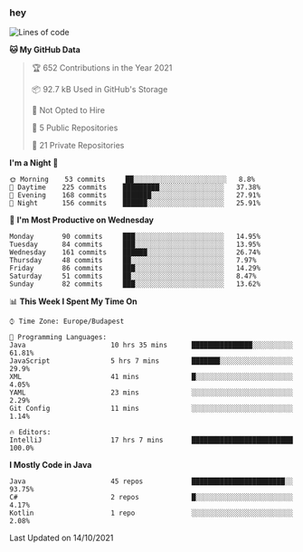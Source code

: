 ### hey

<!--START_SECTION:waka-->
![Lines of code](https://img.shields.io/badge/From%20Hello%20World%20I%27ve%20Written-460109%20lines%20of%20code-blue)

**🐱 My GitHub Data** 

> 🏆 652 Contributions in the Year 2021
 > 
> 📦 92.7 kB Used in GitHub's Storage 
 > 
> 🚫 Not Opted to Hire
 > 
> 📜 5 Public Repositories 
 > 
> 🔑 21 Private Repositories  
 > 
**I'm a Night 🦉** 

```text
🌞 Morning    53 commits     ██░░░░░░░░░░░░░░░░░░░░░░░   8.8% 
🌆 Daytime    225 commits    █████████░░░░░░░░░░░░░░░░   37.38% 
🌃 Evening    168 commits    ███████░░░░░░░░░░░░░░░░░░   27.91% 
🌙 Night      156 commits    ██████░░░░░░░░░░░░░░░░░░░   25.91%

```
📅 **I'm Most Productive on Wednesday** 

```text
Monday       90 commits     ███░░░░░░░░░░░░░░░░░░░░░░   14.95% 
Tuesday      84 commits     ███░░░░░░░░░░░░░░░░░░░░░░   13.95% 
Wednesday    161 commits    ██████░░░░░░░░░░░░░░░░░░░   26.74% 
Thursday     48 commits     ██░░░░░░░░░░░░░░░░░░░░░░░   7.97% 
Friday       86 commits     ███░░░░░░░░░░░░░░░░░░░░░░   14.29% 
Saturday     51 commits     ██░░░░░░░░░░░░░░░░░░░░░░░   8.47% 
Sunday       82 commits     ███░░░░░░░░░░░░░░░░░░░░░░   13.62%

```


📊 **This Week I Spent My Time On** 

```text
⌚︎ Time Zone: Europe/Budapest

💬 Programming Languages: 
Java                     10 hrs 35 mins      ███████████████░░░░░░░░░░   61.81% 
JavaScript               5 hrs 7 mins        ███████░░░░░░░░░░░░░░░░░░   29.9% 
XML                      41 mins             █░░░░░░░░░░░░░░░░░░░░░░░░   4.05% 
YAML                     23 mins             ░░░░░░░░░░░░░░░░░░░░░░░░░   2.29% 
Git Config               11 mins             ░░░░░░░░░░░░░░░░░░░░░░░░░   1.14%

🔥 Editors: 
IntelliJ                 17 hrs 7 mins       █████████████████████████   100.0%

```

**I Mostly Code in Java** 

```text
Java                     45 repos            ███████████████████████░░   93.75% 
C#                       2 repos             █░░░░░░░░░░░░░░░░░░░░░░░░   4.17% 
Kotlin                   1 repo              ░░░░░░░░░░░░░░░░░░░░░░░░░   2.08%

```



 Last Updated on 14/10/2021
<!--END_SECTION:waka-->
